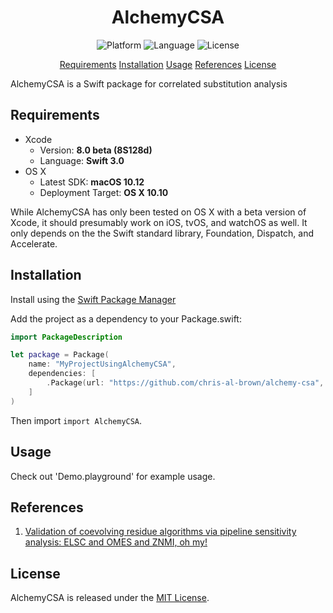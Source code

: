 <center> 
    <h1>AlchemyCSA</h1> 
</center>

<p align="center">
    <img src="https://img.shields.io/badge/platform-osx-lightgrey.svg" alt="Platform">
    <img src="https://img.shields.io/badge/language-swift-orange.svg" alt="Language">
    <img src="https://img.shields.io/badge/license-MIT-blue.svg" alt="License">
</p>

<p align="center">
    <a href="#requirements">Requirements</a>
    <a href="#installation">Installation</a>
    <a href="#usage">Usage</a>
    <a href="#references">References</a>
    <a href="#license">License</a>
</p>

AlchemyCSA is a Swift package for correlated substitution analysis

## Requirements

- Xcode
    - Version: **8.0 beta (8S128d)**
    - Language: **Swift 3.0**
- OS X
    - Latest SDK: **macOS 10.12**
    - Deployment Target: **OS X 10.10**

While AlchemyCSA has only been tested on OS X with a beta version of Xcode, 
it should presumably work on iOS, tvOS, and watchOS as well.  It only depends on the 
the Swift standard library, Foundation, Dispatch, and Accelerate. 

## Installation

Install using the [Swift Package Manager](https://swift.org/package-manager/)

Add the project as a dependency to your Package.swift:

```swift
import PackageDescription

let package = Package(
    name: "MyProjectUsingAlchemyCSA",
    dependencies: [
        .Package(url: "https://github.com/chris-al-brown/alchemy-csa", majorVersion: 0, minor: 1)
    ]
)
```

Then import `import AlchemyCSA`.

## Usage

Check out 'Demo.playground' for example usage.

## References

1. [Validation of coevolving residue algorithms via pipeline sensitivity analysis: ELSC and OMES and ZNMI, oh my!](http://journals.plos.org/plosone/article?id=10.1371/journal.pone.0010779)

## License

AlchemyCSA is released under the [MIT License](LICENSE.md).
